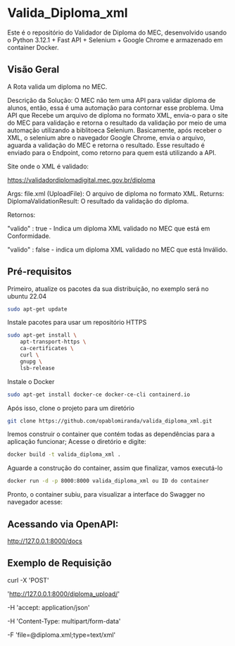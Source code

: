 # Valida_Diploma_xml

Este é o repositório do Validador de Diploma do MEC, desenvolvido usando o Python 3.12.1 + Fast API + Selenium + Google Chrome e armazenado em container Docker.

## Visão Geral


A Rota valida um diploma no MEC.

Descrição da Solução:
O MEC não tem uma API para validar diploma de alunos, então, essa é uma automação para contornar esse problema.
Uma API que Recebe um arquivo de diploma no formato XML, envia-o para o site do MEC para validação e retorna o resultado da validação por meio de uma automação utilizando a biblitoeca Selenium. Basicamente, após receber o XML, o selenium abre o navegador Google Chrome, envia o arquivo, aguarda a validação do MEC e retorna o resultado. Esse resultado é enviado para o Endpoint, como retorno para quem está utilizando a API.

Site onde o XML é validado:

https://validadordiplomadigital.mec.gov.br/diploma


Args: file.xml (UploadFile): O arquivo de diploma no formato XML. Returns: DiplomaValidationResult: O resultado da validação do diploma.

Retornos:

"valido" : true - Indica um diploma XML validado no MEC que está em Conformidade.

"valido" : false - indica um diploma XML validado no MEC que está Inválido.


## Pré-requisitos

Primeiro, atualize os pacotes da sua distribuição, no exemplo será no ubuntu 22.04

```bash
sudo apt-get update 
```

Instale pacotes para usar um repositório HTTPS

```bash
sudo apt-get install \
    apt-transport-https \
    ca-certificates \
    curl \
    gnupg \
    lsb-release
```

Instale o Docker

```bash
sudo apt-get install docker-ce docker-ce-cli containerd.io
```

Após isso, clone o projeto para um diretório

```bash
git clone https://github.com/opablomiranda/valida_diploma_xml.git
```

Iremos construir o container que contém todas as dependências para a aplicação funcionar; Acesse o diretório e digite:
```bash
docker build -t valida_diploma_xml .
```

Aguarde a construção do container, assim que finalizar, vamos executá-lo

```bash
docker run -d -p 8000:8000 valida_diploma_xml ou ID do container
```
Pronto, o container subiu, para visualizar a interface do Swagger no navegador acesse:

## Acessando via OpenAPI:

http://127.0.0.1:8000/docs


## Exemplo de Requisição

curl -X 'POST'

'http://127.0.0.1:8000/diploma_upload/'

-H 'accept: application/json'

-H 'Content-Type: multipart/form-data'

-F 'file=@diploma.xml;type=text/xml'